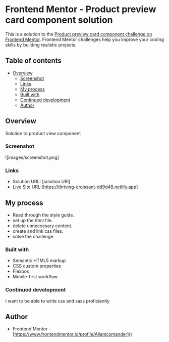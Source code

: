# Frontend Mentor - Product preview card component solution

This is a solution to the [Product preview card component challenge on Frontend Mentor](https://www.frontendmentor.io/challenges/product-preview-card-component-GO7UmttRfa). Frontend Mentor challenges help you improve your coding skills by building realistic projects.

## Table of contents

- [Overview](#overview)
  - [Screenshot](#screenshot)
  - [Links](#links)
  - [My process](#my-process)
  - [Built with](#built-with)
  - [Continued development](#continued-development)
  - [Author](#author)

## Overview

Solution to product view component

### Screenshot

![images/screenshot.png]

### Links

- Solution URL: [solution URl]
- Live Site URL:[https://thriving-croissant-dd9d48.netlify.app]

## My process

- Read through the style guide.
- set up the html file.
- delete unneccesary content.
- create and link css files.
- solve the challenge.

### Built with

- Semantic HTML5 markup
- CSS custom properties
- Flexbox
- Mobile-first workflow

### Continued development

I want to be able to write css and sass proficiently

## Author

- Frontend Mentor - [https://www.frontendmentor.io/profile/Allanlcomander]()
